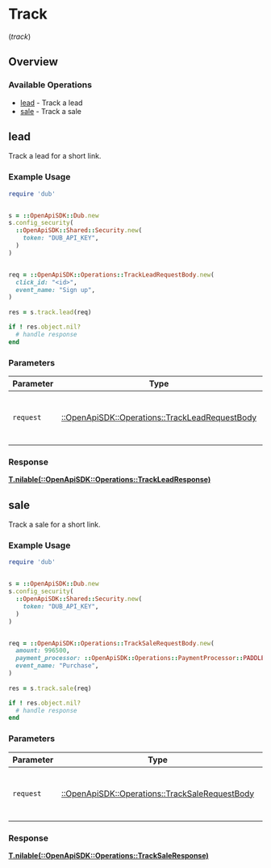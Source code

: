 # Track
(*track*)

## Overview

### Available Operations

* [lead](#lead) - Track a lead
* [sale](#sale) - Track a sale

## lead

Track a lead for a short link.

### Example Usage

```ruby
require 'dub'


s = ::OpenApiSDK::Dub.new
s.config_security(
  ::OpenApiSDK::Shared::Security.new(
    token: "DUB_API_KEY",
  )
)


req = ::OpenApiSDK::Operations::TrackLeadRequestBody.new(
  click_id: "<id>",
  event_name: "Sign up",
)
    
res = s.track.lead(req)

if ! res.object.nil?
  # handle response
end

```

### Parameters

| Parameter                                                                                         | Type                                                                                              | Required                                                                                          | Description                                                                                       |
| ------------------------------------------------------------------------------------------------- | ------------------------------------------------------------------------------------------------- | ------------------------------------------------------------------------------------------------- | ------------------------------------------------------------------------------------------------- |
| `request`                                                                                         | [::OpenApiSDK::Operations::TrackLeadRequestBody](../../models/operations/trackleadrequestbody.md) | :heavy_check_mark:                                                                                | The request object to use for the request.                                                        |

### Response

**[T.nilable(::OpenApiSDK::Operations::TrackLeadResponse)](../../models/operations/trackleadresponse.md)**



## sale

Track a sale for a short link.

### Example Usage

```ruby
require 'dub'


s = ::OpenApiSDK::Dub.new
s.config_security(
  ::OpenApiSDK::Shared::Security.new(
    token: "DUB_API_KEY",
  )
)


req = ::OpenApiSDK::Operations::TrackSaleRequestBody.new(
  amount: 996500,
  payment_processor: ::OpenApiSDK::Operations::PaymentProcessor::PADDLE,
  event_name: "Purchase",
)
    
res = s.track.sale(req)

if ! res.object.nil?
  # handle response
end

```

### Parameters

| Parameter                                                                                         | Type                                                                                              | Required                                                                                          | Description                                                                                       |
| ------------------------------------------------------------------------------------------------- | ------------------------------------------------------------------------------------------------- | ------------------------------------------------------------------------------------------------- | ------------------------------------------------------------------------------------------------- |
| `request`                                                                                         | [::OpenApiSDK::Operations::TrackSaleRequestBody](../../models/operations/tracksalerequestbody.md) | :heavy_check_mark:                                                                                | The request object to use for the request.                                                        |

### Response

**[T.nilable(::OpenApiSDK::Operations::TrackSaleResponse)](../../models/operations/tracksaleresponse.md)**

